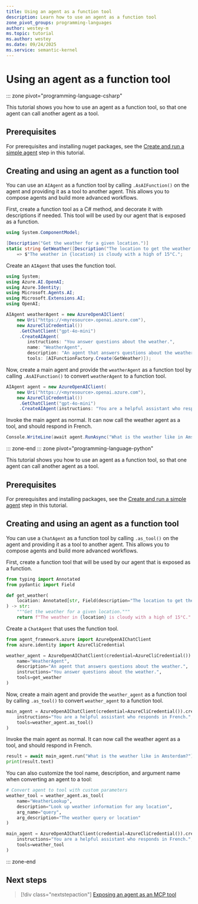 ```yaml
---
title: Using an agent as a function tool
description: Learn how to use an agent as a function tool
zone_pivot_groups: programming-languages
author: westey-m
ms.topic: tutorial
ms.author: westey
ms.date: 09/24/2025
ms.service: semantic-kernel
---
```


# Using an agent as a function tool

::: zone pivot="programming-language-csharp"

This tutorial shows you how to use an agent as a function tool, so that one agent can call another agent as a tool.

## Prerequisites

For prerequisites and installing nuget packages, see the [Create and run a simple agent](./run-agent.md) step in this tutorial.

## Creating and using an agent as a function tool

You can use an `AIAgent` as a function tool by calling `.AsAIFunction()` on the agent and providing it as a tool to another agent. This allows you to compose agents and build more advanced workflows.

First, create a function tool as a C# method, and decorate it with descriptions if needed.
This tool will be used by our agent that is exposed as a function.

```csharp
using System.ComponentModel;

[Description("Get the weather for a given location.")]
static string GetWeather([Description("The location to get the weather for.")] string location)
    => $"The weather in {location} is cloudy with a high of 15°C.";
```

Create an `AIAgent` that uses the function tool.

```csharp
using System;
using Azure.AI.OpenAI;
using Azure.Identity;
using Microsoft.Agents.AI;
using Microsoft.Extensions.AI;
using OpenAI;

AIAgent weatherAgent = new AzureOpenAIClient(
    new Uri("https://<myresource>.openai.azure.com"),
    new AzureCliCredential())
     .GetChatClient("gpt-4o-mini")
     .CreateAIAgent(
        instructions: "You answer questions about the weather.",
        name: "WeatherAgent",
        description: "An agent that answers questions about the weather.",
        tools: [AIFunctionFactory.Create(GetWeather)]);
```

Now, create a main agent and provide the `weatherAgent` as a function tool by calling `.AsAIFunction()` to convert `weatherAgent` to a function tool.

```csharp
AIAgent agent = new AzureOpenAIClient(
    new Uri("https://<myresource>.openai.azure.com"),
    new AzureCliCredential())
     .GetChatClient("gpt-4o-mini")
     .CreateAIAgent(instructions: "You are a helpful assistant who responds in French.", tools: [weatherAgent.AsAIFunction()]);
```

Invoke the main agent as normal. It can now call the weather agent as a tool, and should respond in French.

```csharp
Console.WriteLine(await agent.RunAsync("What is the weather like in Amsterdam?"));
```

::: zone-end
::: zone pivot="programming-language-python"

This tutorial shows you how to use an agent as a function tool, so that one agent can call another agent as a tool.

## Prerequisites

For prerequisites and installing packages, see the [Create and run a simple agent](./run-agent.md) step in this tutorial.

## Creating and using an agent as a function tool

You can use a `ChatAgent` as a function tool by calling `.as_tool()` on the agent and providing it as a tool to another agent. This allows you to compose agents and build more advanced workflows.

First, create a function tool that will be used by our agent that is exposed as a function.

```python
from typing import Annotated
from pydantic import Field

def get_weather(
    location: Annotated[str, Field(description="The location to get the weather for.")],
) -> str:
    """Get the weather for a given location."""
    return f"The weather in {location} is cloudy with a high of 15°C."
```

Create a `ChatAgent` that uses the function tool.

```python
from agent_framework.azure import AzureOpenAIChatClient
from azure.identity import AzureCliCredential

weather_agent = AzureOpenAIChatClient(credential=AzureCliCredential()).create_agent(
    name="WeatherAgent",
    description="An agent that answers questions about the weather.",
    instructions="You answer questions about the weather.",
    tools=get_weather
)
```

Now, create a main agent and provide the `weather_agent` as a function tool by calling `.as_tool()` to convert `weather_agent` to a function tool.

```python
main_agent = AzureOpenAIChatClient(credential=AzureCliCredential()).create_agent(
    instructions="You are a helpful assistant who responds in French.",
    tools=weather_agent.as_tool()
)
```

Invoke the main agent as normal. It can now call the weather agent as a tool, and should respond in French.

```python
result = await main_agent.run("What is the weather like in Amsterdam?")
print(result.text)
```

You can also customize the tool name, description, and argument name when converting an agent to a tool:

```python
# Convert agent to tool with custom parameters
weather_tool = weather_agent.as_tool(
    name="WeatherLookup",
    description="Look up weather information for any location",
    arg_name="query", 
    arg_description="The weather query or location"
)

main_agent = AzureOpenAIChatClient(credential=AzureCliCredential()).create_agent(
    instructions="You are a helpful assistant who responds in French.",
    tools=weather_tool
)
```

::: zone-end

## Next steps

> [!div class="nextstepaction"]
> [Exposing an agent as an MCP tool](./agent-as-mcp-tool.md)
